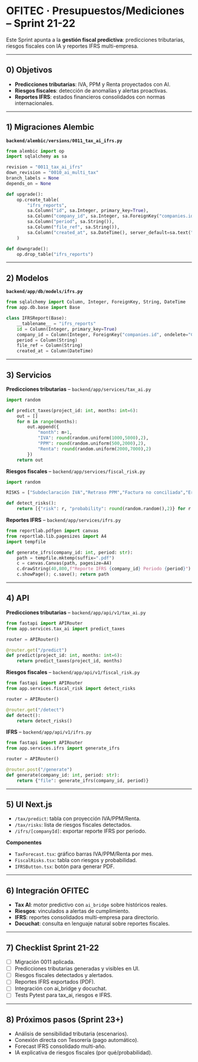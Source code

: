 # OFITEC · Presupuestos/Mediciones – Sprint 21-22

Este Sprint apunta a la **gestión fiscal predictiva**: predicciones tributarias, riesgos fiscales con IA y reportes IFRS multi-empresa.

---

## 0) Objetivos
- **Predicciones tributarias**: IVA, PPM y Renta proyectados con AI.
- **Riesgos fiscales**: detección de anomalías y alertas proactivas.
- **Reportes IFRS**: estados financieros consolidados con normas internacionales.

---

## 1) Migraciones Alembic
**`backend/alembic/versions/0011_tax_ai_ifrs.py`**
```python
from alembic import op
import sqlalchemy as sa

revision = "0011_tax_ai_ifrs"
down_revision = "0010_ai_multi_tax"
branch_labels = None
depends_on = None

def upgrade():
    op.create_table(
        "ifrs_reports",
        sa.Column("id", sa.Integer, primary_key=True),
        sa.Column("company_id", sa.Integer, sa.ForeignKey("companies.id", ondelete="CASCADE")),
        sa.Column("period", sa.String()),
        sa.Column("file_ref", sa.String()),
        sa.Column("created_at", sa.DateTime(), server_default=sa.text("now()")),
    )

def downgrade():
    op.drop_table("ifrs_reports")
```

---

## 2) Modelos
**`backend/app/db/models/ifrs.py`**
```python
from sqlalchemy import Column, Integer, ForeignKey, String, DateTime
from app.db.base import Base

class IFRSReport(Base):
    __tablename__ = "ifrs_reports"
    id = Column(Integer, primary_key=True)
    company_id = Column(Integer, ForeignKey("companies.id", ondelete="CASCADE"))
    period = Column(String)
    file_ref = Column(String)
    created_at = Column(DateTime)
```

---

## 3) Servicios
**Predicciones tributarias** – `backend/app/services/tax_ai.py`
```python
import random

def predict_taxes(project_id: int, months: int=6):
    out = []
    for m in range(months):
        out.append({
            "month": m+1,
            "IVA": round(random.uniform(1000,5000),2),
            "PPM": round(random.uniform(500,2000),2),
            "Renta": round(random.uniform(2000,7000),2)
        })
    return out
```

**Riesgos fiscales** – `backend/app/services/fiscal_risk.py`
```python
import random

RISKS = ["Subdeclaración IVA","Retraso PPM","Factura no conciliada","Error Renta"]

def detect_risks():
    return [{"risk": r, "probability": round(random.random(),2)} for r in RISKS]
```

**Reportes IFRS** – `backend/app/services/ifrs.py`
```python
from reportlab.pdfgen import canvas
from reportlab.lib.pagesizes import A4
import tempfile

def generate_ifrs(company_id: int, period: str):
    path = tempfile.mktemp(suffix=".pdf")
    c = canvas.Canvas(path, pagesize=A4)
    c.drawString(40,800,f"Reporte IFRS {company_id} Periodo {period}")
    c.showPage(); c.save(); return path
```

---

## 4) API
**Predicciones tributarias** – `backend/app/api/v1/tax_ai.py`
```python
from fastapi import APIRouter
from app.services.tax_ai import predict_taxes

router = APIRouter()

@router.get("/predict")
def predict(project_id: int, months: int=6):
    return predict_taxes(project_id, months)
```

**Riesgos fiscales** – `backend/app/api/v1/fiscal_risk.py`
```python
from fastapi import APIRouter
from app.services.fiscal_risk import detect_risks

router = APIRouter()

@router.get("/detect")
def detect():
    return detect_risks()
```

**IFRS** – `backend/app/api/v1/ifrs.py`
```python
from fastapi import APIRouter
from app.services.ifrs import generate_ifrs

router = APIRouter()

@router.post("/generate")
def generate(company_id: int, period: str):
    return {"file": generate_ifrs(company_id, period)}
```

---

## 5) UI Next.js
- `/tax/predict`: tabla con proyección IVA/PPM/Renta.
- `/tax/risks`: lista de riesgos fiscales detectados.
- `/ifrs/[companyId]`: exportar reporte IFRS por periodo.

**Componentes**
- `TaxForecast.tsx`: gráfico barras IVA/PPM/Renta por mes.
- `FiscalRisks.tsx`: tabla con riesgos y probabilidad.
- `IFRSButton.tsx`: botón para generar PDF.

---

## 6) Integración OFITEC
- **Tax AI**: motor predictivo con `ai_bridge` sobre históricos reales.
- **Riesgos**: vinculados a alertas de cumplimiento.
- **IFRS**: reportes consolidados multi-empresa para directorio.
- **Docuchat**: consulta en lenguaje natural sobre reportes fiscales.

---

## 7) Checklist Sprint 21-22
- [ ] Migración 0011 aplicada.
- [ ] Predicciones tributarias generadas y visibles en UI.
- [ ] Riesgos fiscales detectados y alertados.
- [ ] Reportes IFRS exportados (PDF).
- [ ] Integración con ai_bridge y docuchat.
- [ ] Tests Pytest para tax_ai, riesgos e IFRS.

---

## 8) Próximos pasos (Sprint 23+)
- Análisis de sensibilidad tributaria (escenarios).
- Conexión directa con Tesorería (pago automático).
- Forecast IFRS consolidado multi-año.
- IA explicativa de riesgos fiscales (por qué/probabilidad).


